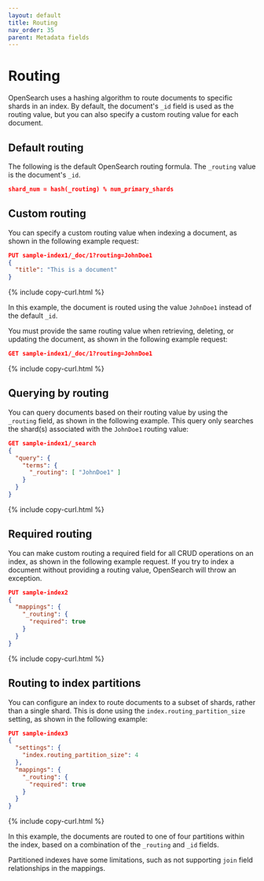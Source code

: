 ```yaml
---
layout: default
title: Routing
nav_order: 35
parent: Metadata fields
---
```


# Routing

OpenSearch uses a hashing algorithm to route documents to specific shards in an index. By default, the document's `_id` field is used as the routing value, but you can also specify a custom routing value for each document.

## Default routing

The following is the default OpenSearch routing formula. The `_routing` value is the document's `_id`. 

```json
shard_num = hash(_routing) % num_primary_shards
```

## Custom routing

You can specify a custom routing value when indexing a document, as shown in the following example request: 

```json
PUT sample-index1/_doc/1?routing=JohnDoe1
{
  "title": "This is a document"
}
```
{% include copy-curl.html %}

In this example, the document is routed using the value `JohnDoe1` instead of the default `_id`.

You must provide the same routing value when retrieving, deleting, or updating the document, as shown in the following example request:

```json
GET sample-index1/_doc/1?routing=JohnDoe1
```
{% include copy-curl.html %}

## Querying by routing

You can query documents based on their routing value by using the `_routing` field, as shown in the following example. This query only searches the shard(s) associated with the `JohnDoe1` routing value:

```json
GET sample-index1/_search
{
  "query": {
    "terms": {
      "_routing": [ "JohnDoe1" ]
    }
  }
}
```
{% include copy-curl.html %}

## Required routing

You can make custom routing a required field for all CRUD operations on an index, as shown in the following example request. If you try to index a document without providing a routing value, OpenSearch will throw an exception.

```json
PUT sample-index2
{
  "mappings": {
    "_routing": {
      "required": true
    }
  }
}
```
{% include copy-curl.html %}

## Routing to index partitions

You can configure an index to route documents to a subset of shards, rather than a single shard. This is done using the `index.routing_partition_size` setting, as shown in the following example: 

```json
PUT sample-index3
{
  "settings": {
    "index.routing_partition_size": 4
  },
  "mappings": {
    "_routing": {
      "required": true
    }
  }
}
```
{% include copy-curl.html %}

In this example, the documents are routed to one of four partitions within the index, based on a combination of the `_routing` and `_id` fields.

Partitioned indexes have some limitations, such as not supporting `join` field relationships in the mappings.
